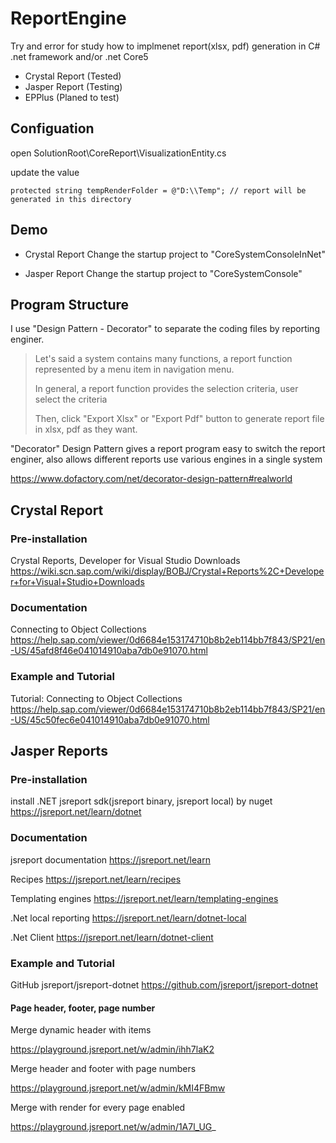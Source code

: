 # ReportEngine
Try and error for study how to implmenet report(xlsx, pdf) generation in C# .net framework and/or .net Core5

- Crystal Report (Tested)
- Jasper Report (Testing)
- EPPlus (Planed to test)

## Configuation
open SolutionRoot\CoreReport\VisualizationEntity.cs

update the value
```
protected string tempRenderFolder = @"D:\\Temp"; // report will be generated in this directory
```

## Demo
- Crystal Report
Change the startup project to "CoreSystemConsoleInNet"

- Jasper Report
Change the startup project to "CoreSystemConsole"

## Program Structure
I use "Design Pattern - Decorator" to separate the coding files by reporting enginer.
>Let's said a system contains many functions, a report function represented by a menu item in navigation menu.
>
>In general, a report function provides the selection criteria, user select the criteria 
>
>Then, click "Export Xlsx" or "Export Pdf" button to generate report file in xlsx, pdf as they want.

"Decorator" Design Pattern gives a report program easy to switch the report enginer, also allows different reports use various engines in a single system

https://www.dofactory.com/net/decorator-design-pattern#realworld


## Crystal Report
### Pre-installation
Crystal Reports, Developer for Visual Studio Downloads
https://wiki.scn.sap.com/wiki/display/BOBJ/Crystal+Reports%2C+Developer+for+Visual+Studio+Downloads

### Documentation
Connecting to Object Collections
https://help.sap.com/viewer/0d6684e153174710b8b2eb114bb7f843/SP21/en-US/45afd8f46e041014910aba7db0e91070.html

### Example and Tutorial
Tutorial: Connecting to Object Collections
https://help.sap.com/viewer/0d6684e153174710b8b2eb114bb7f843/SP21/en-US/45c50fec6e041014910aba7db0e91070.html

## Jasper Reports
### Pre-installation
install .NET jsreport sdk(jsreport binary, jsreport local) by nuget
https://jsreport.net/learn/dotnet

### Documentation
jsreport documentation
https://jsreport.net/learn

Recipes
https://jsreport.net/learn/recipes

Templating engines
https://jsreport.net/learn/templating-engines

.Net local reporting
https://jsreport.net/learn/dotnet-local

.Net Client
https://jsreport.net/learn/dotnet-client

### Example and Tutorial
GitHub jsreport/jsreport-dotnet
https://github.com/jsreport/jsreport-dotnet

#### Page header, footer, page number
Merge dynamic header with items
 
https://playground.jsreport.net/w/admin/ihh7laK2

Merge header and footer with page numbers

https://playground.jsreport.net/w/admin/kMI4FBmw

Merge with render for every page enabled

https://playground.jsreport.net/w/admin/1A7l_UG_

